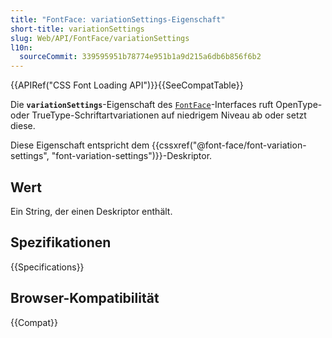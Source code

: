 ```yaml
---
title: "FontFace: variationSettings-Eigenschaft"
short-title: variationSettings
slug: Web/API/FontFace/variationSettings
l10n:
  sourceCommit: 339595951b78774e951b1a9d215a6db6b856f6b2
---
```


{{APIRef("CSS Font Loading API")}}{{SeeCompatTable}}

Die **`variationSettings`**-Eigenschaft des [`FontFace`](/de/docs/Web/API/FontFace)-Interfaces ruft OpenType- oder TrueType-Schriftartvariationen auf niedrigem Niveau ab oder setzt diese.

Diese Eigenschaft entspricht dem {{cssxref("@font-face/font-variation-settings", "font-variation-settings")}}-Deskriptor.

## Wert

Ein String, der einen Deskriptor enthält.

## Spezifikationen

{{Specifications}}

## Browser-Kompatibilität

{{Compat}}
